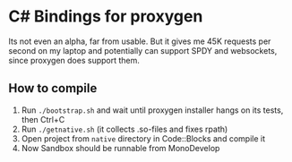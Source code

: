 C# Bindings for proxygen
========================

Its not even an alpha, far from usable. But it gives me 45K requests per second on my laptop and potentially can support SPDY and websockets, since proxygen does support them.

How to compile
--------------

1) Run `./bootstrap.sh` and wait until proxygen installer hangs on its tests, then Ctrl+C
2) Run `./getnative.sh` (it collects .so-files and fixes rpath)
3) Open project from `native` directory in Code::Blocks and compile it
4) Now Sandbox should be runnable from MonoDevelop

